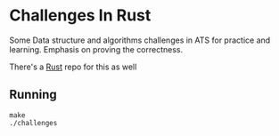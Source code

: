 # Challenges In Rust

Some Data structure and algorithms challenges in ATS for practice and learning.
Emphasis on proving the correctness.

There's a [Rust](https://github.com/rby/challenges-in-rust) repo for this as well

## Running
```
make
./challenges
```

